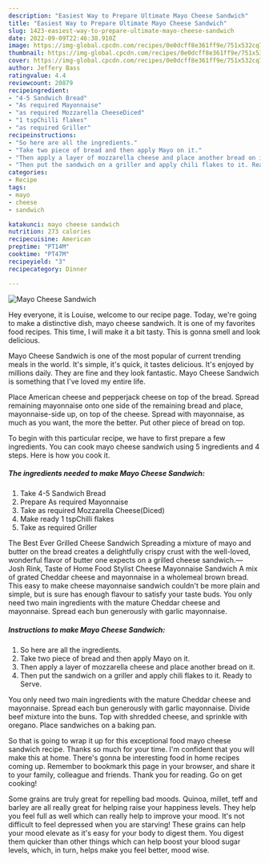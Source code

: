 ```yaml
---
description: "Easiest Way to Prepare Ultimate Mayo Cheese Sandwich"
title: "Easiest Way to Prepare Ultimate Mayo Cheese Sandwich"
slug: 1423-easiest-way-to-prepare-ultimate-mayo-cheese-sandwich
date: 2022-09-09T22:46:38.910Z
image: https://img-global.cpcdn.com/recipes/0e0dcff8e361ff9e/751x532cq70/mayo-cheese-sandwich-recipe-main-photo.jpg
thumbnail: https://img-global.cpcdn.com/recipes/0e0dcff8e361ff9e/751x532cq70/mayo-cheese-sandwich-recipe-main-photo.jpg
cover: https://img-global.cpcdn.com/recipes/0e0dcff8e361ff9e/751x532cq70/mayo-cheese-sandwich-recipe-main-photo.jpg
author: Jeffery Bass
ratingvalue: 4.4
reviewcount: 20879
recipeingredient:
- "4-5 Sandwich Bread"
- "As required Mayonnaise"
- "as required Mozzarella CheeseDiced"
- "1 tspChilli flakes"
- "as required Griller"
recipeinstructions:
- "So here are all the ingredients."
- "Take two piece of bread and then apply Mayo on it."
- "Then apply a layer of mozzarella cheese and place another bread on it."
- "Then put the sandwich on a griller and apply chili flakes to it. Ready to Serve."
categories:
- Recipe
tags:
- mayo
- cheese
- sandwich

katakunci: mayo cheese sandwich 
nutrition: 273 calories
recipecuisine: American
preptime: "PT14M"
cooktime: "PT47M"
recipeyield: "3"
recipecategory: Dinner

---
```



![Mayo Cheese Sandwich](https://img-global.cpcdn.com/recipes/0e0dcff8e361ff9e/751x532cq70/mayo-cheese-sandwich-recipe-main-photo.jpg)

Hey everyone, it is Louise, welcome to our recipe page. Today, we're going to make a distinctive dish, mayo cheese sandwich. It is one of my favorites food recipes. This time, I will make it a bit tasty. This is gonna smell and look delicious.

Mayo Cheese Sandwich is one of the most popular of current trending meals in the world. It's simple, it's quick, it tastes delicious. It's enjoyed by millions daily. They are fine and they look fantastic. Mayo Cheese Sandwich is something that I've loved my entire life.

Place American cheese and pepperjack cheese on top of the bread. Spread remaining mayonnaise onto one side of the remaining bread and place, mayonnaise-side up, on top of the cheese. Spread with mayonnaise, as much as you want, the more the better. Put other piece of bread on top.


To begin with this particular recipe, we have to first prepare a few ingredients. You can cook mayo cheese sandwich using 5 ingredients and 4 steps. Here is how you cook it.

<!--inarticleads1-->

##### The ingredients needed to make Mayo Cheese Sandwich:

1. Take 4-5 Sandwich Bread
1. Prepare As required Mayonnaise
1. Take as required Mozzarella Cheese(Diced)
1. Make ready 1 tspChilli flakes
1. Take as required Griller


The Best Ever Grilled Cheese Sandwich Spreading a mixture of mayo and butter on the bread creates a delightfully crispy crust with the well-loved, wonderful flavor of butter one expects on a grilled cheese sandwich.— Josh Rink, Taste of Home Food Stylist Cheese Mayonnaise Sandwich A mix of grated Cheddar cheese and mayonnaise in a wholemeal brown bread. This easy to make cheese mayonnaise sandwich couldn&#39;t be more plain and simple, but is sure has enough flavour to satisfy your taste buds. You only need two main ingredients with the mature Cheddar cheese and mayonnaise. Spread each bun generously with garlic mayonnaise. 

<!--inarticleads2-->

##### Instructions to make Mayo Cheese Sandwich:

1. So here are all the ingredients.
1. Take two piece of bread and then apply Mayo on it.
1. Then apply a layer of mozzarella cheese and place another bread on it.
1. Then put the sandwich on a griller and apply chili flakes to it. Ready to Serve.


You only need two main ingredients with the mature Cheddar cheese and mayonnaise. Spread each bun generously with garlic mayonnaise. Divide beef mixture into the buns. Top with shredded cheese, and sprinkle with oregano. Place sandwiches on a baking pan. 

So that is going to wrap it up for this exceptional food mayo cheese sandwich recipe. Thanks so much for your time. I'm confident that you will make this at home. There's gonna be interesting food in home recipes coming up. Remember to bookmark this page in your browser, and share it to your family, colleague and friends. Thank you for reading. Go on get cooking!

Some grains are truly great for repelling bad moods. Quinoa, millet, teff and barley are all really great for helping raise your happiness levels. They help you feel full as well which can really help to improve your mood. It's not difficult to feel depressed when you are starving! These grains can help your mood elevate as it's easy for your body to digest them. You digest them quicker than other things which can help boost your blood sugar levels, which, in turn, helps make you feel better, mood wise.
